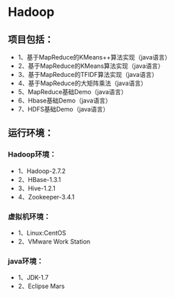 # Hadoop
## 项目包括：
- 1、基于MapReduce的KMeans++算法实现（java语言）
- 2、基于MapReduce的KMeans算法实现（java语言）
- 3、基于MapReduce的TFIDF算法实现（java语言）
- 4、基于MapReduce的大矩阵乘法（java语言）
- 5、MapReduce基础Demo（java语言）
- 6、Hbase基础Demo（java语言）
- 7、HDFS基础Demo（java语言）
## 运行环境：
### Hadoop环境：
- 1、Hadoop-2.7.2
- 2、HBase-1.3.1
- 3、Hive-1.2.1
- 4、Zookeeper-3.4.1
### 虚拟机环境：
- 1、Linux:CentOS
- 2、VMware Work Station
### java环境：
- 1、JDK-1.7
- 2、Eclipse Mars
